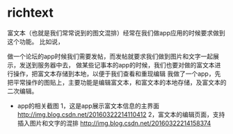 # richtext

富文本（也就是我们常常说到的图文混排）经常在我们做app应用的时候要求做到这个功能。 
比如说，

做一个论坛的app时候我们需要发帖，而发帖就要求我们做到图片和文字一起展示，发送到服务器中去，
做某些记事本的app的时候，我们也要对做的富文本进行操作，把富文本存储到本地，以便于我们查看和重现编辑
我做了一个app，先把平常操作的图贴上，主要功能是编辑富文本，和富文本的本地存储，及富文本的二次编辑。 
- app的相关截图
1，这是app展示富文本信息的主界面
http://img.blog.csdn.net/20160322214110412
2，富文本的编辑页面，支持插入图片和文字的混排
http://img.blog.csdn.net/20160322214158374

